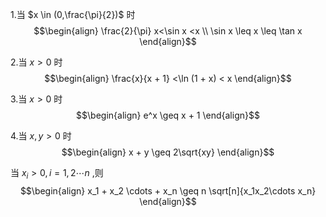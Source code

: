 1.当 $x \in (0,\frac{\pi}{2})$ 时
$$\begin{align}
    \frac{2}{\pi} x<\sin x <x \\
    \sin x \leq x \leq \tan x
\end{align}$$

2.当 $x >0$ 时
$$\begin{align}
    \frac{x}{x + 1} <\ln (1 + x) < x
\end{align}$$

3.当 $x > 0$ 时
$$\begin{align}
    e^x \geq x + 1
\end{align}$$

4.当 $x,y>0$ 时
$$\begin{align}
    x + y \geq 2\sqrt{xy}
\end{align}$$

当 $x_i >0 , i=1,2\cdots n$ ,则
$$\begin{align}
    x_1 + x_2 \cdots + x_n \geq n \sqrt[n]{x_1x_2\cdots x_n}
\end{align}$$